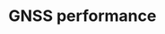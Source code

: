 <!--AUTOMATICALLY GENERATED
**********************************************************************
*                                                                    *
*    This file was automatically generated by copying                *
*    'content/notes/gnss_performance/title.md'. If you want to       *
*    manually overwrite it, you have to remove this whole c          *
*    omment. Otherwise, it will be overwritten the next time any     *
*    change happens in the notes.                                    *
*                                                                    *
**********************************************************************
-->

# GNSS performance
